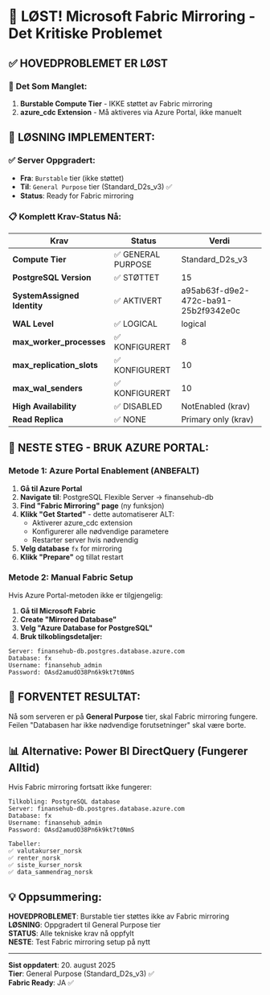 # 🎯 LØST! Microsoft Fabric Mirroring - Det Kritiske Problemet

## ✅ **HOVEDPROBLEMET ER LØST**

### 🚨 **Det Som Manglet:**
1. **Burstable Compute Tier** - IKKE støttet av Fabric mirroring
2. **azure_cdc Extension** - Må aktiveres via Azure Portal, ikke manuelt

## 🔧 **LØSNING IMPLEMENTERT:**

### ✅ **Server Oppgradert:**
- **Fra**: `Burstable` tier (ikke støttet)
- **Til**: `General Purpose` tier (Standard_D2s_v3) ✅
- **Status**: Ready for Fabric mirroring

### 📋 **Komplett Krav-Status Nå:**

| Krav | Status | Verdi |
|------|---------|-------|
| **Compute Tier** | ✅ GENERAL PURPOSE | Standard_D2s_v3 |
| **PostgreSQL Version** | ✅ STØTTET | 15 |
| **SystemAssigned Identity** | ✅ AKTIVERT | a95ab63f-d9e2-472c-ba91-25b2f9342e0c |
| **WAL Level** | ✅ LOGICAL | logical |
| **max_worker_processes** | ✅ KONFIGURERT | 8 |
| **max_replication_slots** | ✅ KONFIGURERT | 10 |
| **max_wal_senders** | ✅ KONFIGURERT | 10 |
| **High Availability** | ✅ DISABLED | NotEnabled (krav) |
| **Read Replica** | ✅ NONE | Primary only (krav) |

## 🚀 **NESTE STEG - BRUK AZURE PORTAL:**

### **Metode 1: Azure Portal Enablement (ANBEFALT)**

1. **Gå til Azure Portal**
2. **Navigate til**: PostgreSQL Flexible Server → finansehub-db
3. **Find "Fabric Mirroring" page** (ny funksjon)
4. **Klikk "Get Started"** - dette automatiserer ALT:
   - Aktiverer azure_cdc extension
   - Konfigurerer alle nødvendige parametere  
   - Restarter server hvis nødvendig
5. **Velg database** `fx` for mirroring
6. **Klikk "Prepare"** og tillat restart

### **Metode 2: Manual Fabric Setup**

Hvis Azure Portal-metoden ikke er tilgjengelig:

1. **Gå til Microsoft Fabric**
2. **Create "Mirrored Database"**  
3. **Velg "Azure Database for PostgreSQL"**
4. **Bruk tilkoblingsdetaljer:**

```
Server: finansehub-db.postgres.database.azure.com
Database: fx
Username: finansehub_admin
Password: OAsd2amudO38Pn6k9kt7t0NmS
```

## 🎯 **FORVENTET RESULTAT:**

Nå som serveren er på **General Purpose** tier, skal Fabric mirroring fungere. Feilen "Databasen har ikke nødvendige forutsetninger" skal være borte.

## 📊 **Alternative: Power BI DirectQuery (Fungerer Alltid)**

Hvis Fabric mirroring fortsatt ikke fungerer:

```
Tilkobling: PostgreSQL database
Server: finansehub-db.postgres.database.azure.com  
Database: fx
Username: finansehub_admin
Password: OAsd2amudO38Pn6k9kt7t0NmS

Tabeller:
✅ valutakurser_norsk
✅ renter_norsk
✅ siste_kurser_norsk
✅ data_sammendrag_norsk
```

## 💡 **Oppsummering:**

**HOVEDPROBLEMET**: Burstable tier støttes ikke av Fabric mirroring  
**LØSNING**: Oppgradert til General Purpose tier  
**STATUS**: Alle tekniske krav nå oppfylt  
**NESTE**: Test Fabric mirroring setup på nytt

---

**Sist oppdatert**: 20. august 2025  
**Tier**: General Purpose (Standard_D2s_v3) ✅  
**Fabric Ready**: JA ✅
